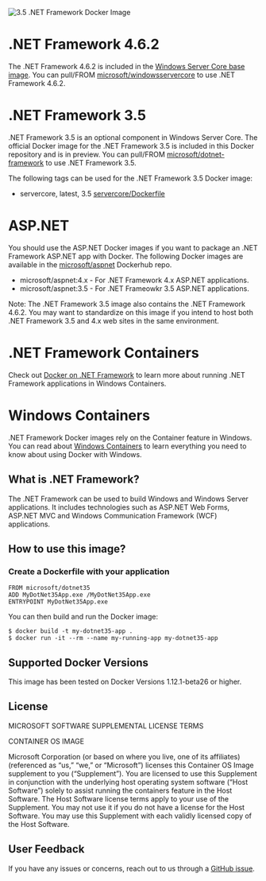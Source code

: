 ![3.5 .NET Framework Docker Image](https://avatars2.githubusercontent.com/u/6154722?v=3&s=200)

# .NET Framework 4.6.2

The .NET Framework 4.6.2 is included in the [Windows Server Core base image](https://hub.docker.com/r/microsoft/windowsservercore/). You can pull/FROM [microsoft/windowsservercore](microsoft/windowsservercore) to use .NET Framework 4.6.2.

# .NET Framework 3.5

.NET Framework 3.5 is an optional component in Windows Server Core. The official Docker image for the .NET Framework 3.5 is included in this Docker repository and is in preview. You can pull/FROM [microsoft/dotnet-framework](microsoft/windowsservercore) to use .NET Framework 3.5.

The following tags can be used for the .NET Framework 3.5 Docker image:

* servercore, latest, 3.5 [servercore/Dockerfile](https://github.com/microsoft/dotnet-framework-docker/blob/master/servercore/Dockerfile)

# ASP.NET

You should use the ASP.NET Docker images if you want to package an .NET Framework ASP.NET app with Docker. The following Docker images are available in the [microsoft/aspnet](https://hub.docker.com/r/microsoft/aspnet/) Dockerhub repo.

- microsoft/aspnet:4.x - For .NET Framework 4.x ASP.NET applications.
- microsoft/aspnet:3.5 - For .NET Frameowkr 3.5 ASP.NET applications.

Note: The .NET Framework 3.5 image also contains the .NET Framework 4.6.2. You may want to standardize on this image if you intend to host both .NET Framework 3.5 and 4.x web sites in the same environment.

# .NET Framework Containers

Check out [Docker on .NET Framework](https://docs.microsoft.com/dotnet/articles/framework/docker) to learn more about running .NET Framework applications in Windows Containers. 

# Windows Containers

.NET Framework Docker images rely on the Container feature in Windows. You can read about [Windows Containers](https://msdn.microsoft.com/virtualization/windowscontainers/about/about_overview) to learn everything you need to know about using Docker with Windows.

## What is .NET Framework?
The .NET Framework can be used to build Windows and Windows Server applications. It includes technologies such as ASP.NET Web Forms, ASP.NET MVC and Windows Communication Framework (WCF) applications. 

## How to use this image?
### Create a Dockerfile with your application
```
FROM microsoft/dotnet35
ADD MyDotNet35App.exe /MyDotNet35App.exe
ENTRYPOINT MyDotNet35App.exe
```
You can then build and run the Docker image:
```
$ docker build -t my-dotnet35-app .
$ docker run -it --rm --name my-running-app my-dotnet35-app
```

## Supported Docker Versions
This image has been tested on Docker Versions 1.12.1-beta26 or higher.

## License
MICROSOFT SOFTWARE SUPPLEMENTAL LICENSE TERMS

CONTAINER OS IMAGE

Microsoft Corporation (or based on where you live, one of its affiliates) (referenced as “us,” “we,” or “Microsoft”) licenses this Container OS Image supplement to you (“Supplement”). You are licensed to use this Supplement in conjunction with the underlying host operating system software (“Host Software”) solely to assist running the containers feature in the Host Software. The Host Software license terms apply to your use of the Supplement. You may not use it if you do not have a license for the Host Software. You may use this Supplement with each validly licensed copy of the Host Software.

## User Feedback
If you have any issues or concerns, reach out to us through a [GitHub issue](https://github.com/Microsoft/dotnet-framework-docker/issues/new).